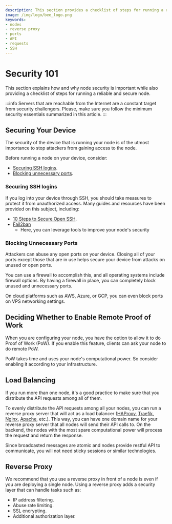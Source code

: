 ```yaml
---
description: This section provides a checklist of steps for running a reliable and secure node.
image: /img/logo/bee_logo.png
keywords:
- nodes
- reverse proxy
- ports
- API
- requests
- SSH
---
```

# Security 101

This section explains how and why node security is important while also providing a checklist of steps for running a reliable and secure node.

:::info
Servers that are reachable from the Internet are a constant target from security challengers. Please, make sure you follow the minimum security essentials summarized in this article.
:::

## Securing Your Device
The security of the device that is running your node is of the utmost importance to stop attackers from gaining access to the node.

Before running a node on your device, consider:
* [Securing SSH logins](#securing-ssh-logins).
* [Blocking unnecessary ports](#blocking-unnecessary-ports).

### Securing SSH logins
If you log into your device through SSH, you should take measures to protect it from unauthorized access. Many guides and resources have been provided on this subject, including: 

- [10 Steps to Secure Open SSH](https://blog.devolutions.net/2017/04/10-steps-to-secure-open-ssh). 
- [Fail2ban](https://www.fail2ban.org/wiki/index.php/Main_Page)
    - Here, you can leverage tools to improve your node's security

### Blocking Unnecessary Ports
Attackers can abuse any open ports on your device. Closing all of your ports except those that are in use helps secure your device from attacks on unused or open ports.

You can use a firewall to accomplish this, and all operating systems include firewall options. By having a firewall in place, you can completely block unused and unnecessary ports.

On cloud platforms such as AWS, Azure, or GCP, you can even block ports on VPS networking settings.

## Deciding Whether to Enable Remote Proof of Work
When you are configuring your node, you have the option to allow it to do Proof of Work (PoW). If you enable this feature, clients can ask your node to do remote PoW.

PoW takes time and uses your node's computational power. So consider enabling it according to your infrastructure.

## Load Balancing
If you run more than one node, it's a good practice to make sure that you distribute the API requests among all of them.

To evenly distribute the API requests among all your nodes, you can run a reverse proxy server that will act as a load balancer ([HAProxy](http://www.haproxy.org/), [Traefik](https://traefik.io/), [Nginx](https://www.nginx.com/), [Apache](https://www.apache.org/), etc.). This way, you can have one domain name for your reverse proxy server that all nodes will send their API calls to. On the backend, the nodes with the most spare computational power will process the request and return the response.

Since broadcasted messages are atomic and nodes provide restful API to communicate, you will not need sticky sessions or similar technologies.

## Reverse Proxy
We recommend that you use a reverse proxy in front of a node is even if you are deploying a single node. Using a reverse proxy adds a security layer that can handle tasks such as:

- IP address filtering. 
- Abuse rate limiting. 
- SSL encrypting.
- Additional authorization layer.
